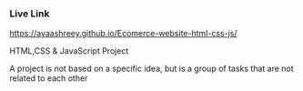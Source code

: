 ### Live Link
https://ayaashreey.github.io/Ecomerce-website-html-css-js/


HTML,CSS & JavaScript Project

A project is not based on a specific idea, but is a group of tasks that are not related to each other
